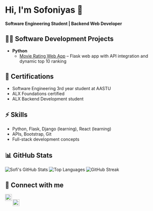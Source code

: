 # Hi, I'm Sofoniyas 👋
**Software Engineering Student | Backend Web Developer**

## 👨‍💻 Software Development Projects
- **Python**
  - [Movie Rating Web App](https://github.com/Sofi391/Top-10-movies) – Flask web app with API integration and dynamic top 10 ranking

## 📜 Certifications
- Software Engineering 3rd year student at AASTU  
- ALX Foundations certified  
- ALX Backend Development student

## ⚡ Skills
- Python, Flask, Django (learning), React (learning)  
- APIs, Bootstrap, Git  
- Full-stack development concepts

## 📊 GitHub Stats
![Sofi's GitHub Stats](https://github-readme-stats.vercel.app/api?username=sofi391&show_icons=true&theme=radical)
![Top Languages](https://github-readme-stats.vercel.app/api/top-langs/?username=sofi391&layout=compact&theme=radical)
![GitHub Streak](https://github-readme-streak-stats.herokuapp.com/?user=sofi391&theme=radical)

## 🤳 Connect with me
[<img align="left" alt="LinkedIn" width="22px" src="https://cdn.jsdelivr.net/npm/simple-icons@v3/icons/linkedin.svg" />][linkedin]  
[<img align="left" alt="GitHub" width="22px" src="https://cdn.jsdelivr.net/npm/simple-icons@v3/icons/github.svg" />][github]  

[linkedin]: https://linkedin.com/in/sofoniyas-alebachew-bb876b33b
[github]: https://github.com/sofi391
